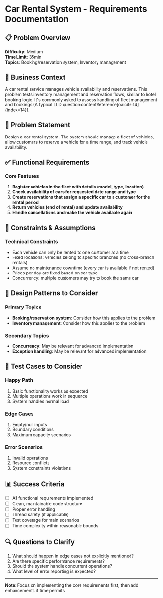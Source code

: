 # Car Rental System - Requirements Documentation

## 📋 Problem Overview

**Difficulty**: Medium  
**Time Limit**: 35min  
**Topics**: Booking/reservation system, Inventory management

## 🎯 Business Context

A car rental service manages vehicle availability and reservations. This problem tests inventory management and reservation flows, similar to hotel booking logic. It's commonly asked to assess handling of fleet management and bookings (A typical LLD question:contentReference[oaicite:14]{index=14}).

## 📝 Problem Statement

Design a car rental system. The system should manage a fleet of vehicles, allow customers to reserve a vehicle for a time range, and track vehicle availability.

## ✅ Functional Requirements

### Core Features
1. **Register vehicles in the fleet with details (model, type, location)**
2. **Check availability of cars for requested date range and type**
3. **Create reservations that assign a specific car to a customer for the rental period**
4. **Return vehicles (end of rental) and update availability**
5. **Handle cancellations and make the vehicle available again**

## 🚫 Constraints & Assumptions

### Technical Constraints
- Each vehicle can only be rented to one customer at a time
- Fixed locations: vehicles belong to specific branches (no cross-branch rentals)
- Assume no maintenance downtime (every car is available if not rented)
- Prices per day are fixed based on car type
- Concurrency: multiple customers may try to book the same car

## 🎨 Design Patterns to Consider

### Primary Topics
- **Booking/reservation system**: Consider how this applies to the problem
- **Inventory management**: Consider how this applies to the problem

### Secondary Topics
- **Concurrency**: May be relevant for advanced implementation
- **Exception handling**: May be relevant for advanced implementation

## 🧪 Test Cases to Consider

### Happy Path
1. Basic functionality works as expected
2. Multiple operations work in sequence
3. System handles normal load

### Edge Cases
1. Empty/null inputs
2. Boundary conditions
3. Maximum capacity scenarios

### Error Scenarios
1. Invalid operations
2. Resource conflicts
3. System constraints violations

## 📊 Success Criteria

- [ ] All functional requirements implemented
- [ ] Clean, maintainable code structure
- [ ] Proper error handling
- [ ] Thread safety (if applicable)
- [ ] Test coverage for main scenarios
- [ ] Time complexity within reasonable bounds

## 🔍 Questions to Clarify

1. What should happen in edge cases not explicitly mentioned?
2. Are there specific performance requirements?
3. Should the system handle concurrent operations?
4. What level of error reporting is expected?

---
**Note**: Focus on implementing the core requirements first, then add enhancements if time permits.
